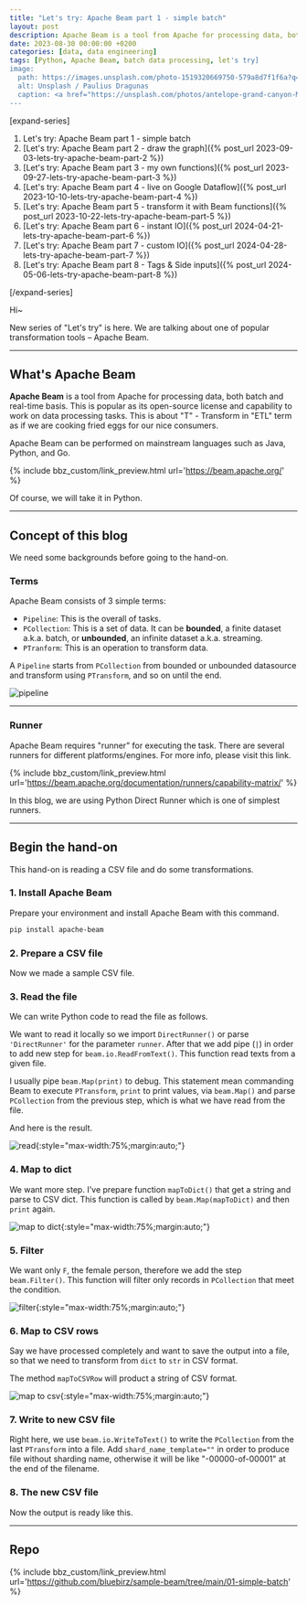 ```yaml
---
title: "Let's try: Apache Beam part 1 - simple batch"
layout: post
description: Apache Beam is a tool from Apache for processing data, both batch and real-time basis.
date: 2023-08-30 00:00:00 +0200
categories: [data, data engineering]
tags: [Python, Apache Beam, batch data processing, let's try]
image:
  path: https://images.unsplash.com/photo-1519320669750-579a8d7f1f6a?q=80&w=1959&auto=format&fit=crop&ixlib=rb-4.0.3&ixid=M3wxMjA3fDB8MHxwaG90by1wYWdlfHx8fGVufDB8fHx8fA%3D%3D
  alt: Unsplash / Paulius Dragunas
  caption: <a href="https://unsplash.com/photos/antelope-grand-canyon-M2UXVaLlfds">Unsplash / Paulius Dragunas</a>
---
```


[expand-series]

  1. Let's try: Apache Beam part 1 - simple batch
  1. [Let's try: Apache Beam part 2 - draw the graph]({% post_url 2023-09-03-lets-try-apache-beam-part-2 %})
  1. [Let's try: Apache Beam part 3 - my own functions]({% post_url 2023-09-27-lets-try-apache-beam-part-3 %})
  1. [Let's try: Apache Beam part 4 - live on Google Dataflow]({% post_url 2023-10-10-lets-try-apache-beam-part-4 %})
  1. [Let's try: Apache Beam part 5 - transform it with Beam functions]({% post_url 2023-10-22-lets-try-apache-beam-part-5 %})
  1. [Let's try: Apache Beam part 6 - instant IO]({% post_url 2024-04-21-lets-try-apache-beam-part-6 %})
  1. [Let's try: Apache Beam part 7 - custom IO]({% post_url 2024-04-28-lets-try-apache-beam-part-7 %})
  1. [Let's try: Apache Beam part 8 - Tags & Side inputs]({% post_url 2024-05-06-lets-try-apache-beam-part-8 %})

[/expand-series]

Hi~

New series of "Let's try" is here. We are talking about one of popular transformation tools – Apache Beam.

---

## What's Apache Beam

**Apache Beam** is a tool from Apache for processing data, both batch and real-time basis. This is popular as its open-source license and capability to work on data processing tasks. This is about "T" - Transform in "ETL" term as if we are cooking fried eggs for our nice consumers.

Apache Beam can be performed on mainstream languages such as Java, Python, and Go.

{% include bbz_custom/link_preview.html url='<https://beam.apache.org/>' %}

Of course, we will take it in Python.

---

## Concept of this blog

We need some backgrounds before going to the hand-on.

### Terms

Apache Beam consists of 3 simple terms:

- `Pipeline`: This is the overall of tasks.
- `PCollection`: This is a set of data. It can be **bounded**, a finite dataset a.k.a. batch, or **unbounded**, an infinite dataset a.k.a. streaming.
- `PTranform`: This is an operation to transform data.

A `Pipeline` starts from `PCollection` from bounded or unbounded datasource and transform using `PTransform`, and so on until the end.

![pipeline](https://bluebirzdotnet.s3.ap-southeast-1.amazonaws.com/beam/p1/beam.drawio.png)

---

### Runner

Apache Beam requires "runner" for executing the task. There are several runners for different platforms/engines. For more info, please visit this link.

{% include bbz_custom/link_preview.html url='<https://beam.apache.org/documentation/runners/capability-matrix/>' %}

In this blog, we are using Python Direct Runner which is one of simplest runners.

---

## Begin the hand-on

This hand-on is reading a CSV file and do some transformations.

### 1. Install Apache Beam

Prepare your environment and install Apache Beam with this command.

```sh
pip install apache-beam
```

### 2. Prepare a CSV file

Now we made a sample CSV file.

<script src="https://gist.github.com/bluebirz/c77aa2a47e3e782959bcab4b0d34a7d4.js?file=01-mock.csv"></script>

### 3. Read the file

We can write Python code to read the file as follows.

<script src="https://gist.github.com/bluebirz/c77aa2a47e3e782959bcab4b0d34a7d4.js?file=01-batch1.py"></script>

We want to read it locally so we import `DirectRunner()` or parse `'DirectRunner'` for the parameter `runner`. After that we add pipe (`|`) in order to add new step for `beam.io.ReadFromText()`.  This function read texts from a given file.

I usually pipe `beam.Map(print)` to debug. This statement mean commanding Beam to execute `PTransform`, `print` to print values, via `beam.Map()` and parse `PCollection` from the previous step, which is what we have read from the file.

And here is the result.

![read](https://bluebirzdotnet.s3.ap-southeast-1.amazonaws.com/beam/p1/beam1.png){:style="max-width:75%;margin:auto;"}

### 4. Map to dict

We want more step. I've prepare function `mapToDict()` that get a string and parse to CSV dict. This function is called by `beam.Map(mapToDict)` and then `print` again.

<script src="https://gist.github.com/bluebirz/c77aa2a47e3e782959bcab4b0d34a7d4.js?file=01-batch2.py"></script>

![map to dict](https://bluebirzdotnet.s3.ap-southeast-1.amazonaws.com/beam/p1/beam2.png){:style="max-width:75%;margin:auto;"}

### 5. Filter

We want only `F`, the female person, therefore we add the step `beam.Filter()`. This function will filter only records in `PCollection` that meet the condition.

<script src="https://gist.github.com/bluebirz/c77aa2a47e3e782959bcab4b0d34a7d4.js?file=01-batch3.py"></script>

![filter](https://bluebirzdotnet.s3.ap-southeast-1.amazonaws.com/beam/p1/beam3.png){:style="max-width:75%;margin:auto;"}

### 6. Map to CSV rows

Say we have processed completely and want to save the output into a file, so that we need to transform from `dict` to `str` in CSV format.

<script src="https://gist.github.com/bluebirz/c77aa2a47e3e782959bcab4b0d34a7d4.js?file=01-batch4.py"></script>

The method `mapToCSVRow` will product a string of CSV format.

![map to csv](https://bluebirzdotnet.s3.ap-southeast-1.amazonaws.com/beam/p1/beam4.png){:style="max-width:75%;margin:auto;"}

### 7. Write to new CSV file

Right here, we use `beam.io.WriteToText()` to write the `PCollection` from the last `PTransform` into a file. Add `shard_name_template=""` in order to produce file without sharding name, otherwise it will be like "-00000-of-00001" at the end of the filename.

<script src="https://gist.github.com/bluebirz/c77aa2a47e3e782959bcab4b0d34a7d4.js?file=01-batch5.py"></script>

### 8. The new CSV file

Now the output is ready like this.

<script src="https://gist.github.com/bluebirz/c77aa2a47e3e782959bcab4b0d34a7d4.js?file=01-processed.csv"></script>

---

## Repo

{% include bbz_custom/link_preview.html url='<https://github.com/bluebirz/sample-beam/tree/main/01-simple-batch>' %}
